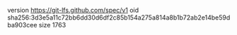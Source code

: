 version https://git-lfs.github.com/spec/v1
oid sha256:3d3e5a11c72bb6dd30d6df2c85b154a275a814a8b1b72ab2e14be59dba903cee
size 1763
